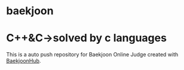 # baekjoon
# C++&C->solved by c languages
This is a auto push repository for Baekjoon Online Judge created with [BaekjoonHub](https://github.com/BaekjoonHub/BaekjoonHub).
